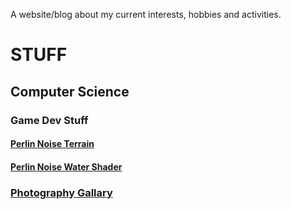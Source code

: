 
A website/blog about my current interests, hobbies and activities.

# STUFF

## Computer Science
### Game Dev Stuff
#### [Perlin Noise Terrain](https://jakekurtz.github.io/noName/perlinMapGen)
#### [Perlin Noise Water Shader](https://jakekurtz.github.io/noName/perlinWaterShd)

### [Photography Gallary](https://jakekurtz.github.io/noName/galleryMain)

